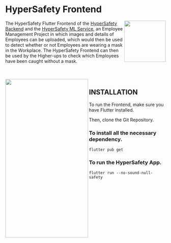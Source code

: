 # HyperSafety Frontend
<img src="https://i.imgur.com/Elsibol.png" align="right" height="130px" width="130px" />

The HyperSafety Flutter Frontend of the [HyperSafety Backend](https://github.com/ViVek6301/HyperSafety_Backend) and the [HyperSafety ML Service](https://github.com/ritviksharma4/HyperSafety_Service), an Employee Management Project in which images and details of Employees can be uploaded, which would then
be used to detect whether or not Employees are wearing a mask in the Workplace. The HyperSafety Frontend can then be used by the Higher-ups to check which Employees have been caught without a mask.

<br>
<br>


<img src="https://imgur.com/V5o0nKJ.gif" align="left" height="500px" width="260px" />

## INSTALLATION
To run the Frontend, make sure you have Flutter installed.

Then, clone the Git Repository.

### To install all the necessary dependency.

    flutter pub get
    
### To run the HyperSafety App.    

    flutter run --no-sound-null-safety    
